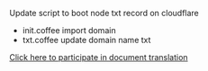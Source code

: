 Update script to boot node txt record on cloudflare

- init.coffee import domain
- txt.coffee update domain name txt

[Click here to participate in document translation](https://gitlocalize.com/repo/2517)
